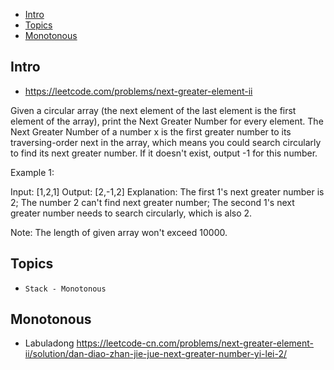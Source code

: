 - [Intro](#intro)
- [Topics](#topics)
- [Monotonous](#monotonous)

## Intro

- https://leetcode.com/problems/next-greater-element-ii


Given a circular array (the next element of the last element is the first element of the array), print the Next Greater Number for every element. The Next Greater Number of a number x is the first greater number to its traversing-order next in the array, which means you could search circularly to find its next greater number. If it doesn't exist, output -1 for this number.

Example 1:

Input: [1,2,1]
Output: [2,-1,2]
Explanation: The first 1's next greater number is 2; The number 2 can't find next greater number; The second 1's next greater number needs to search circularly, which is also 2.

Note:
The length of given array won't exceed 10000.


## Topics

- `Stack - Monotonous`



## Monotonous

- Labuladong https://leetcode-cn.com/problems/next-greater-element-ii/solution/dan-diao-zhan-jie-jue-next-greater-number-yi-lei-2/


